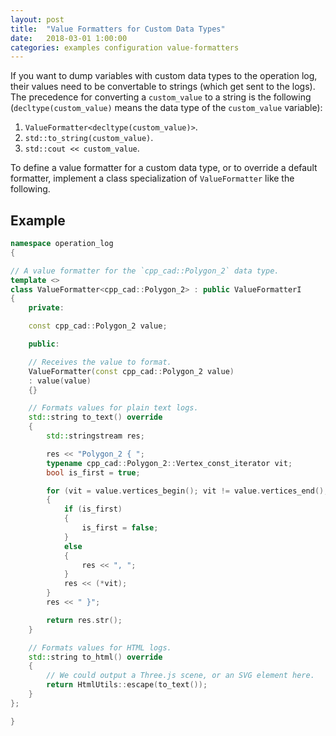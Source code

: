 ```yaml
---
layout: post
title:  "Value Formatters for Custom Data Types"
date:   2018-03-01 1:00:00
categories: examples configuration value-formatters
---
```



If you want to dump variables with custom data types to the operation log,
their values need to be convertable to strings (which get sent to the logs).
The precedence for converting a `custom_value` to a string is the following
(`decltype(custom_value)` means the data type of the `custom_value` variable):

1. `ValueFormatter<decltype(custom_value)>`.
1. `std::to_string(custom_value)`.
1. `std::cout << custom_value`.

To define a value formatter for a custom data type, or to override a default
formatter, implement a class specialization of `ValueFormatter` like the
following.


## Example

```C++
namespace operation_log
{

// A value formatter for the `cpp_cad::Polygon_2` data type.
template <>
class ValueFormatter<cpp_cad::Polygon_2> : public ValueFormatterI
{
    private:

    const cpp_cad::Polygon_2 value;

    public:

    // Receives the value to format.
    ValueFormatter(const cpp_cad::Polygon_2 value)
    : value(value)
    {}

    // Formats values for plain text logs.
    std::string to_text() override
    {
        std::stringstream res;

        res << "Polygon_2 { ";
        typename cpp_cad::Polygon_2::Vertex_const_iterator vit;
        bool is_first = true;

        for (vit = value.vertices_begin(); vit != value.vertices_end(); ++vit)
        {
            if (is_first)
            {
                is_first = false;
            }
            else
            {
                res << ", ";
            }
            res << (*vit);
        }
        res << " }";

        return res.str();
    }

    // Formats values for HTML logs.
    std::string to_html() override
    {
        // We could output a Three.js scene, or an SVG element here.
        return HtmlUtils::escape(to_text());
    }
};

}
```


